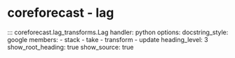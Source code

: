 # coreforecast - lag

::: coreforecast.lag_transforms.Lag
    handler: python
    options:
      docstring_style: google
      members:
        - stack
        - take
        - transform
        - update
      heading_level: 3
      show_root_heading: true
      show_source: true
